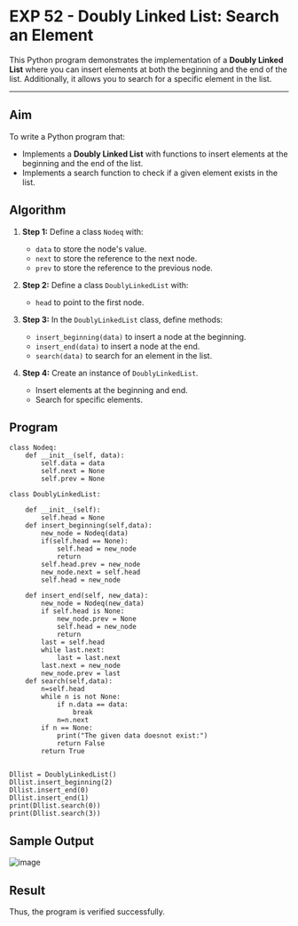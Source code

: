 # EXP 52 - Doubly Linked List: Search an Element

This Python program demonstrates the implementation of a **Doubly Linked List** where you can insert elements at both the beginning and the end of the list. Additionally, it allows you to search for a specific element in the list.

---

##  Aim

To write a Python program that:
- Implements a **Doubly Linked List** with functions to insert elements at the beginning and the end of the list.
- Implements a search function to check if a given element exists in the list.


##  Algorithm

1. **Step 1:** Define a class `Nodeq` with:
   - `data` to store the node's value.
   - `next` to store the reference to the next node.
   - `prev` to store the reference to the previous node.

2. **Step 2:** Define a class `DoublyLinkedList` with:
   - `head` to point to the first node.

3. **Step 3:** In the `DoublyLinkedList` class, define methods:
   - `insert_beginning(data)` to insert a node at the beginning.
   - `insert_end(data)` to insert a node at the end.
   - `search(data)` to search for an element in the list.

4. **Step 4:** Create an instance of `DoublyLinkedList`.
   - Insert elements at the beginning and end.
   - Search for specific elements.



##  Program
```
class Nodeq: 
    def __init__(self, data): 
        self.data = data 
        self.next = None
        self.prev = None

class DoublyLinkedList: 

    def __init__(self): 
        self.head = None
    def insert_beginning(self,data):
        new_node = Nodeq(data)  
        if(self.head == None): 
            self.head = new_node     
            return    
        self.head.prev = new_node   
        new_node.next = self.head   
        self.head = new_node    

    def insert_end(self, new_data): 
        new_node = Nodeq(new_data) 
        if self.head is None: 
            new_node.prev = None
            self.head = new_node 
            return 
        last = self.head 
        while last.next: 
            last = last.next
        last.next = new_node 
        new_node.prev = last 
    def search(self,data):
        n=self.head
        while n is not None:
            if n.data == data:
                break
            n=n.next
        if n == None:
            print("The given data doesnot exist:")
            return False
        return True
        

Dllist = DoublyLinkedList() 
Dllist.insert_beginning(2)
Dllist.insert_end(0)
Dllist.insert_end(1)
print(Dllist.search(0)) 
print(Dllist.search(3))
```
## Sample Output
![image](https://github.com/user-attachments/assets/77fe03f9-f5e7-47a6-8412-193310c97c35)

## Result
Thus, the program is verified successfully.
